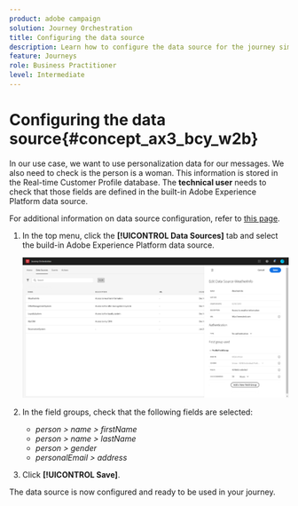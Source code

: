 ```yaml
---
product: adobe campaign
solution: Journey Orchestration
title: Configuring the data source
description: Learn how to configure the data source for the journey simple use case
feature: Journeys
role: Business Practitioner
level: Intermediate
---
```


# Configuring the data source{#concept_ax3_bcy_w2b}

In our use case, we want to use personalization data for our messages. We also need to check is the person is a woman. This information is stored in the Real-time Customer Profile database. The **technical user** needs to check that those fields are defined in the built-in Adobe Experience Platform data source.

For additional information on data source configuration, refer to [this page](../datasource/about-data-sources.md). 

1. In the top menu, click the **[!UICONTROL Data Sources]** tab and select the build-in Adobe Experience Platform data source.

    ![](../assets/journey23.png)

1. In the field groups, check that the following fields are selected:

    * _person > name > firstName_
    * _person > name > lastName_
    * _person > gender_
    * _personalEmail > address_

1. Click **[!UICONTROL Save]**.

The data source is now configured and ready to be used in your journey.
